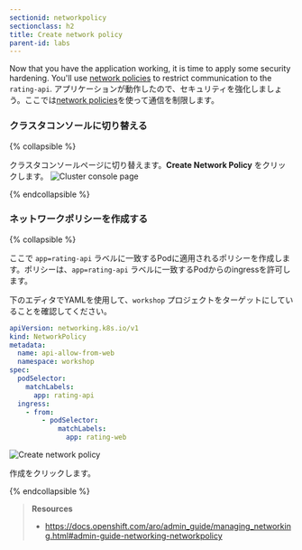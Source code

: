 ```yaml
---
sectionid: networkpolicy
sectionclass: h2
title: Create network policy
parent-id: labs
---
```


Now that you have the application working, it is time to apply some security hardening. You'll use [network policies](https://docs.openshift.com/aro/admin_guide/managing_networking.html#admin-guide-networking-networkpolicy) to restrict communication to the `rating-api`.
アプリケーションが動作したので、セキュリティを強化しましょう。ここでは[network policies](https://docs.openshift.com/aro/admin_guide/managing_networking.html#admin-guide-networking-networkpolicy)を使って通信を制限します。

### クラスタコンソールに切り替える

{% collapsible %}

クラスタコンソールページに切り替えます。**Create Network Policy** をクリックします。 
![Cluster console page](media/cluster-console.png)

{% endcollapsible %}

### ネットワークポリシーを作成する

{% collapsible %}

ここで `app=rating-api` ラベルに一致するPodに適用されるポリシーを作成します。ポリシーは、`app=rating-api` ラベルに一致するPodからのingressを許可します。

下のエディタでYAMLを使用して、`workshop` プロジェクトをターゲットにしていることを確認してください。


```yaml
apiVersion: networking.k8s.io/v1
kind: NetworkPolicy
metadata:
  name: api-allow-from-web
  namespace: workshop
spec:
  podSelector:
    matchLabels:
      app: rating-api
  ingress:
    - from:
        - podSelector:
            matchLabels:
              app: rating-web
```

![Create network policy](media/create-networkpolicy.png)

作成をクリックします。

{% endcollapsible %}

> **Resources**
> * <https://docs.openshift.com/aro/admin_guide/managing_networking.html#admin-guide-networking-networkpolicy>